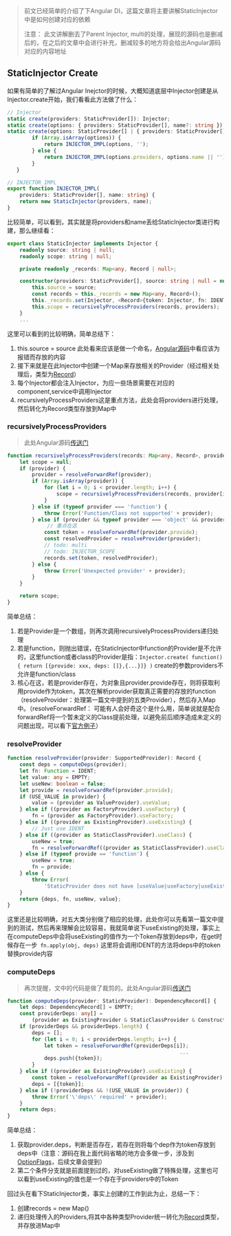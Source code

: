 >  前文已经简单的介绍了下Angular DI，这篇文章将主要讲解StaticInjector中是如何创建对应的依赖
>
> 注意： 此文讲解删去了Parent Injector, multi的处理，展现的源码也是删减后的，在之后的文章中会进行补充，删减较多的地方将会给出Angular源码对应的内容地址

## StaticInjector Create

如果有简单的了解过Angular Inejctor的时候，大概知道底层中Injector创建是从Injector.create开始，我们看看此方法做了什么：

```typescript
// Injector 
static create(providers: StaticProvider[]): Injector;
static create(options: { providers: StaticProvider[], name?: string }): Injector;
static create(options: StaticProvider[] | { providers: StaticProvider[], name?: string 		     }): Injector {
        if (Array.isArray(options)) {
            return INJECTOR_IMPL(options, '');
        } else {
            return INJECTOR_IMPL(options.providers, options.name || '');
        }
   }

// INJECTOR_IMPL
export function INJECTOR_IMPL(
    providers: StaticProvider[], name: string) {
    return new StaticInjector(providers, name);
}
```

比较简单，可以看到，其实就是将providers和name丢给StaticInjector类进行构建，那么继续看：

```typescript
export class StaticInjector implements Injector {
    readonly source: string | null;
    readonly scope: string | null;

    private readonly _records: Map<any, Record | null>;

    constructor(providers: StaticProvider[], source: string | null = null) {
        this.source = source;
        const records = this._records = new Map<any, Record>();
        this._records.set(Injector, <Record>{token: Injector, fn: IDENT, deps: EMPTY, value: this, useNew: false});
        this.scope = recursivelyProcessProviders(records, providers);
    }
    ... 
```

这里可以看到的比较明确，简单总结下：

1. this.source = source 此处看来应该是做一个命名，[Angular源码](https://github.com/angular/angular/blob/a1b6ad07a894421c4a741f6831d684d5e68f85e1/packages/core/src/di/injector.ts#L186)中看应该为报错而存放的内容
2. 接下来就是在此Injector中创建一个Map来存放相关的Provider（经过相关处理后，类型为[Record](https://github.com/angular/angular/blob/a1b6ad07a894421c4a741f6831d684d5e68f85e1/packages/core/src/di/injector.ts#L202)）
3. 每个Injector都会注入Injector，为应一些场景需要在对应的component,service中调用Injector
4. recursivelyProcessProviders这是重点方法，此处会将providers进行处理，然后转化为Record类型存放到Map中

### recursivelyProcessProviders

> 此处Angular源码[传送门](https://github.com/angular/angular/blob/a1b6ad07a894421c4a741f6831d684d5e68f85e1/packages/core/src/di/injector.ts#L245)

```typescript
function recursivelyProcessProviders(records: Map<any, Record>, provider: StaticProvider): string | null {
    let scope = null;
    if (provider) {
        provider = resolveForwardRef(provider);
        if (Array.isArray(provider)) {
            for (let i = 0; i < provider.length; i++) {
                scope = recursivelyProcessProviders(records, provider[i]) || scope;
            }
        } else if (typeof provider === 'function') {
            throw Error('Function/Class not supported' + provider);
        } else if (provider && typeof provider === 'object' && provider.provide) {
          	 // 重点在这
            const token = resolveForwardRef(provider.provide);
            const resolvedProvider = resolveProvider(provider);
            // todo: multi
            // todo: INJECTOR_SCOPE
            records.set(token, resolvedProvider);
        } else {
            throw Error('Unexpected provider' + provider);
        }
    }

    return scope;
}
```

简单总结：

1. 若是Provider是一个数组，则再次调用recursivelyProcessProviders递归处理
2. 若是function，则抛出错误，在StaticInjector中function的Provider是不允许的，这里function或者class的Provider是指：`Injector.create( function() { return [{provide: xxx, deps: []},{...}]} )` create的参数providers不允许是function/class
3. 核心在这，若是provider存在，为对象且provider.provide存在，则将获取利用provide作为token，其次在解析provider获取真正需要的存放的function（resolveProvider：处理第一篇文中提到的五类Provider），然后存入Map中。（resolveForwardRef： 可能有人会好奇这个是什么用，简单说就是配合forwardRef将一个暂未定义的Class提前处理，以避免前后顺序造成未定义的问题出现，可以看下[官方例子](https://angular.cn/api/core/forwardRef)）

### resolveProvider

```typescript
function resolveProvider(provider: SupportedProvider): Record {
    const deps = computeDeps(provider);
    let fn: Function = IDENT;
    let value: any = EMPTY;
    let useNew: boolean = false;
    let provide = resolveForwardRef(provider.provide);
    if (USE_VALUE in provider) {
        value = (provider as ValueProvider).useValue;
    } else if ((provider as FactoryProvider).useFactory) {
        fn = (provider as FactoryProvider).useFactory;
    } else if ((provider as ExistingProvider).useExisting) {
        // Just use IDENT
    } else if ((provider as StaticClassProvider).useClass) {
        useNew = true;
        fn = resolveForwardRef((provider as StaticClassProvider).useClass);
    } else if (typeof provide == 'function') {
        useNew = true;
        fn = provide;
    } else {
        throw Error(
            'StaticProvider does not have [useValue|useFactory|useExisting|useClass] or [provide] is not newable' + provider);
    }
    return {deps, fn, useNew, value};
}
```

这里还是比较明确，对五大类分别做了相应的处理，此处你可以先看第一篇文中提到的测试，然后再来理解会比较容易，我就简单说下useExisting的处理，事实上在computeDeps中会将useExisting的值作为一个Token存放到deps中，在get时候存在一步` fn.apply(obj, deps)` 这里将会调用IDENT的方法将deps中的token替换provide内容

### computeDeps

> 再次提醒，文中的代码是做了裁剪的。此处Angular源码[传送门](https://github.com/angular/angular/blob/a1b6ad07a894421c4a741f6831d684d5e68f85e1/packages/core/src/di/injector.ts#L370)

```typescript
function computeDeps(provider: StaticProvider): DependencyRecord[] {
    let deps: DependencyRecord[] = EMPTY;
    const providerDeps: any[] =
        (provider as ExistingProvider & StaticClassProvider & ConstructorProvider).deps;
    if (providerDeps && providerDeps.length) {
        deps = [];
        for (let i = 0; i < providerDeps.length; i++) {
            let token = resolveForwardRef(providerDeps[i]);
 														... 
            deps.push({token});
        }
    } else if ((provider as ExistingProvider).useExisting) {
        const token = resolveForwardRef((provider as ExistingProvider).useExisting);
        deps = [{token}];
    } else if (!providerDeps && !(USE_VALUE in provider)) {
        throw Error('\'deps\' required' + provider);
    }
    return deps;
}

```

简单总结：

1. 获取provider.deps，判断是否存在，若存在则将每个dep作为token存放到deps中（注意：源码在我上面代码省略的地方会多做一步，涉及到[OptionFlags](https://github.com/angular/angular/blob/a1b6ad07a894421c4a741f6831d684d5e68f85e1/packages/core/src/di/injector.ts#L132)，后续文章会提到）
2. 第二个条件分支就是前面提到过的，对useExisting做了特殊处理，这里也可以看到useExisting的值也是一个存在于providers中的Token

回过头在看下StaticInjector类，事实上创建的工作到此为止，总结一下：

1. 创建records = new Map()
2. 递归处理传入的Providers,将其中各种类型Provider统一转化为[Record](https://github.com/angular/angular/blob/a1b6ad07a894421c4a741f6831d684d5e68f85e1/packages/core/src/di/injector.ts#L202)类型，并存放进Map中
